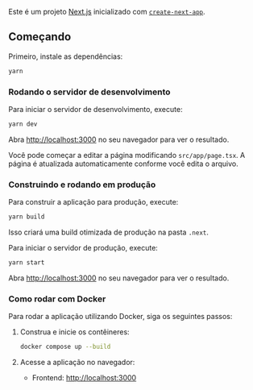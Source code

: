 Este é um projeto [Next.js](https://nextjs.org) inicializado com [`create-next-app`](https://nextjs.org/docs/app/api-reference/cli/create-next-app).

## Começando

Primeiro, instale as dependências:

```bash
yarn 
```

### Rodando o servidor de desenvolvimento

Para iniciar o servidor de desenvolvimento, execute:

```bash
yarn dev
```

Abra [http://localhost:3000](http://localhost:3000) no seu navegador para ver o resultado.

Você pode começar a editar a página modificando `src/app/page.tsx`. A página é atualizada automaticamente conforme você edita o arquivo.

### Construindo e rodando em produção

Para construir a aplicação para produção, execute:

```bash
yarn build
```

Isso criará uma build otimizada de produção na pasta `.next`.

Para iniciar o servidor de produção, execute:

```bash
yarn start
```

Abra [http://localhost:3000](http://localhost:3000) no seu navegador para ver o resultado.

### Como rodar com Docker

Para rodar a aplicação utilizando Docker, siga os seguintes passos:

1. Construa e inicie os contêineres:
    ```sh
    docker compose up --build
    ```

2. Acesse a aplicação no navegador:
    - Frontend: [http://localhost:3000](http://localhost:3000)